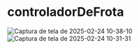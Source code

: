 # controladorDeFrota

![Captura de tela de 2025-02-24 10-38-10](https://github.com/user-attachments/assets/fae88076-d0f7-405a-86db-4cd35a728099)
![Captura de tela de 2025-02-24 10-31-31](https://github.com/user-attachments/assets/37dcb84e-2fe7-40ad-abf2-041b1627bc97)
